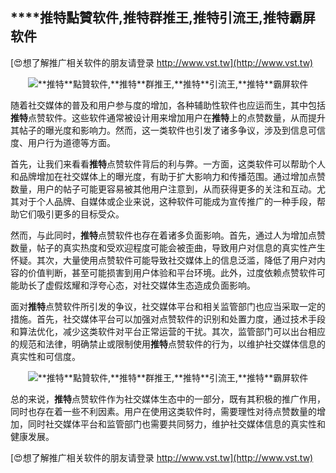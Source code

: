 ## ****推特**點贊软件,**推特**群推王,**推特**引流王,**推特**霸屏软件**

[😍想了解推广相关软件的朋友请登录 http://www.vst.tw](http://www.vst.tw)

 <center><img src="https://vst.tw/MP4/tuiguang/png/4.png" alt="**推特**點贊软件,**推特**群推王,**推特**引流王,**推特**霸屏软件"></center>

随着社交媒体的普及和用户参与度的增加，各种辅助性软件也应运而生，其中包括**推特**点赞软件。这些软件通常被设计用来增加用户在**推特**上的点赞数量，从而提升其帖子的曝光度和影响力。然而，这一类软件也引发了诸多争议，涉及到信息可信度、用户行为道德等方面。

首先，让我们来看看**推特**点赞软件背后的利与弊。一方面，这类软件可以帮助个人和品牌增加在社交媒体上的曝光度，有助于扩大影响力和传播范围。通过增加点赞数量，用户的帖子可能更容易被其他用户注意到，从而获得更多的关注和互动。尤其对于个人品牌、自媒体或企业来说，这种软件可能成为宣传推广的一种手段，帮助它们吸引更多的目标受众。

然而，与此同时，**推特**点赞软件也存在着诸多负面影响。首先，通过人为增加点赞数量，帖子的真实热度和受欢迎程度可能会被歪曲，导致用户对信息的真实性产生怀疑。其次，大量使用点赞软件可能导致社交媒体上的信息泛滥，降低了用户对内容的价值判断，甚至可能损害到用户体验和平台环境。此外，过度依赖点赞软件可能助长了虚假炫耀和浮夸心态，对社交媒体生态造成负面影响。

面对**推特**点赞软件所引发的争议，社交媒体平台和相关监管部门也应当采取一定的措施。首先，社交媒体平台可以加强对点赞软件的识别和处置力度，通过技术手段和算法优化，减少这类软件对平台正常运营的干扰。其次，监管部门可以出台相应的规范和法律，明确禁止或限制使用**推特**点赞软件的行为，以维护社交媒体信息的真实性和可信度。

 <center><img src="https://vst.tw/MP4/tuiguang/png/8.png" alt="**推特**點贊软件,**推特**群推王,**推特**引流王,**推特**霸屏软件"></center>

总的来说，**推特**点赞软件作为社交媒体生态中的一部分，既有其积极的推广作用，同时也存在着一些不利因素。用户在使用这类软件时，需要理性对待点赞数量的增加，同时社交媒体平台和监管部门也需要共同努力，维护社交媒体信息的真实性和健康发展。

[😍想了解推广相关软件的朋友请登录 http://www.vst.tw](http://www.vst.tw)



